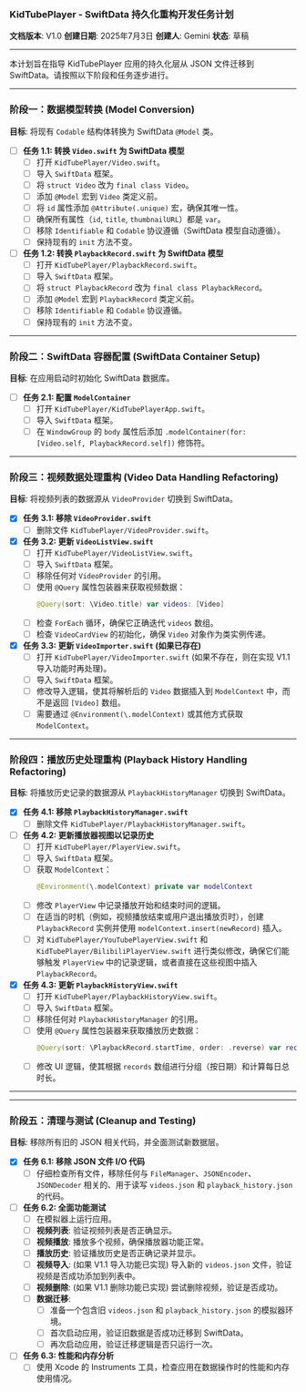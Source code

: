 ### KidTubePlayer - SwiftData 持久化重构开发任务计划

**文档版本**: V1.0
**创建日期**: 2025年7月3日
**创建人**: Gemini
**状态**: 草稿

---

本计划旨在指导 KidTubePlayer 应用的持久化层从 JSON 文件迁移到 SwiftData。请按照以下阶段和任务逐步进行。

---

### 阶段一：数据模型转换 (Model Conversion)

**目标**: 将现有 `Codable` 结构体转换为 SwiftData `@Model` 类。

-   [ ] **任务 1.1: 转换 `Video.swift` 为 SwiftData 模型**
    -   [ ] 打开 `KidTubePlayer/Video.swift`。
    -   [ ] 导入 `SwiftData` 框架。
    -   [ ] 将 `struct Video` 改为 `final class Video`。
    -   [ ] 添加 `@Model` 宏到 `Video` 类定义前。
    -   [ ] 将 `id` 属性添加 `@Attribute(.unique)` 宏，确保其唯一性。
    -   [ ] 确保所有属性（`id`, `title`, `thumbnailURL`）都是 `var`。
    -   [ ] 移除 `Identifiable` 和 `Codable` 协议遵循（SwiftData 模型自动遵循）。
    -   [ ] 保持现有的 `init` 方法不变。

-   [ ] **任务 1.2: 转换 `PlaybackRecord.swift` 为 SwiftData 模型**
    -   [ ] 打开 `KidTubePlayer/PlaybackRecord.swift`。
    -   [ ] 导入 `SwiftData` 框架。
    -   [ ] 将 `struct PlaybackRecord` 改为 `final class PlaybackRecord`。
    -   [ ] 添加 `@Model` 宏到 `PlaybackRecord` 类定义前。
    -   [ ] 移除 `Identifiable` 和 `Codable` 协议遵循。
    -   [ ] 保持现有的 `init` 方法不变。

---

### 阶段二：SwiftData 容器配置 (SwiftData Container Setup)

**目标**: 在应用启动时初始化 SwiftData 数据库。

-   [ ] **任务 2.1: 配置 `ModelContainer`**
    -   [ ] 打开 `KidTubePlayer/KidTubePlayerApp.swift`。
    -   [ ] 导入 `SwiftData` 框架。
    -   [ ] 在 `WindowGroup` 的 `body` 属性后添加 `.modelContainer(for: [Video.self, PlaybackRecord.self])` 修饰符。

---

### 阶段三：视频数据处理重构 (Video Data Handling Refactoring)

**目标**: 将视频列表的数据源从 `VideoProvider` 切换到 SwiftData。

-   [x] **任务 3.1: 移除 `VideoProvider.swift`**
    -   [ ] 删除文件 `KidTubePlayer/VideoProvider.swift`。

-   [x] **任务 3.2: 更新 `VideoListView.swift`**
    -   [ ] 打开 `KidTubePlayer/VideoListView.swift`。
    -   [ ] 导入 `SwiftData` 框架。
    -   [ ] 移除任何对 `VideoProvider` 的引用。
    -   [ ] 使用 `@Query` 属性包装器来获取视频数据：
        ```swift
        @Query(sort: \Video.title) var videos: [Video]
        ```
    -   [ ] 检查 `ForEach` 循环，确保它正确迭代 `videos` 数组。
    -   [ ] 检查 `VideoCardView` 的初始化，确保 `Video` 对象作为类实例传递。

-   [x] **任务 3.3: 更新 `VideoImporter.swift` (如果已存在)**
    -   [ ] 打开 `KidTubePlayer/VideoImporter.swift` (如果不存在，则在实现 V1.1 导入功能时再处理)。
    -   [ ] 导入 `SwiftData` 框架。
    -   [ ] 修改导入逻辑，使其将解析后的 `Video` 数据插入到 `ModelContext` 中，而不是返回 `[Video]` 数组。
    -   [ ] 需要通过 `@Environment(\.modelContext)` 或其他方式获取 `ModelContext`。

---

### 阶段四：播放历史处理重构 (Playback History Handling Refactoring)

**目标**: 将播放历史记录的数据源从 `PlaybackHistoryManager` 切换到 SwiftData。

-   [x] **任务 4.1: 移除 `PlaybackHistoryManager.swift`**
    -   [ ] 删除文件 `KidTubePlayer/PlaybackHistoryManager.swift`。

-   [ ] **任务 4.2: 更新播放器视图以记录历史**
    -   [ ] 打开 `KidTubePlayer/PlayerView.swift`。
    -   [ ] 导入 `SwiftData` 框架。
    -   [ ] 获取 `ModelContext`：
        ```swift
        @Environment(\.modelContext) private var modelContext
        ```
    -   [ ] 修改 `PlayerView` 中记录播放开始和结束时间的逻辑。
    -   [ ] 在适当的时机（例如，视频播放结束或用户退出播放页时），创建 `PlaybackRecord` 实例并使用 `modelContext.insert(newRecord)` 插入。
    -   [ ] 对 `KidTubePlayer/YouTubePlayerView.swift` 和 `KidTubePlayer/BilibiliPlayerView.swift` 进行类似修改，确保它们能够触发 `PlayerView` 中的记录逻辑，或者直接在这些视图中插入 `PlaybackRecord`。

-   [x] **任务 4.3: 更新 `PlaybackHistoryView.swift`**
    -   [ ] 打开 `KidTubePlayer/PlaybackHistoryView.swift`。
    -   [ ] 导入 `SwiftData` 框架。
    -   [ ] 移除任何对 `PlaybackHistoryManager` 的引用。
    -   [ ] 使用 `@Query` 属性包装器来获取播放历史数据：
        ```swift
        @Query(sort: \PlaybackRecord.startTime, order: .reverse) var records: [PlaybackRecord]
        ```
    -   [ ] 修改 UI 逻辑，使其根据 `records` 数组进行分组（按日期）和计算每日总时长。

---



---

### 阶段五：清理与测试 (Cleanup and Testing)

**目标**: 移除所有旧的 JSON 相关代码，并全面测试新数据层。

-   [x] **任务 6.1: 移除 JSON 文件 I/O 代码**
    -   [ ] 仔细检查所有文件，移除任何与 `FileManager`、`JSONEncoder`、`JSONDecoder` 相关的、用于读写 `videos.json` 和 `playback_history.json` 的代码。

-   [ ] **任务 6.2: 全面功能测试**
    -   [ ] 在模拟器上运行应用。
    -   [ ] **视频列表**: 验证视频列表是否正确显示。
    -   [ ] **视频播放**: 播放多个视频，确保播放器功能正常。
    -   [ ] **播放历史**: 验证播放历史是否正确记录并显示。
    -   [ ] **视频导入**: (如果 V1.1 导入功能已实现) 导入新的 `videos.json` 文件，验证视频是否成功添加到列表中。
    -   [ ] **视频删除**: (如果 V1.1 删除功能已实现) 尝试删除视频，验证是否成功。
    -   [ ] **数据迁移**: 
        -   [ ] 准备一个包含旧 `videos.json` 和 `playback_history.json` 的模拟器环境。
        -   [ ] 首次启动应用，验证旧数据是否成功迁移到 SwiftData。
        -   [ ] 再次启动应用，验证迁移逻辑是否只运行一次。

-   [ ] **任务 6.3: 性能和内存分析**
    -   [ ] 使用 Xcode 的 Instruments 工具，检查应用在数据操作时的性能和内存使用情况。
